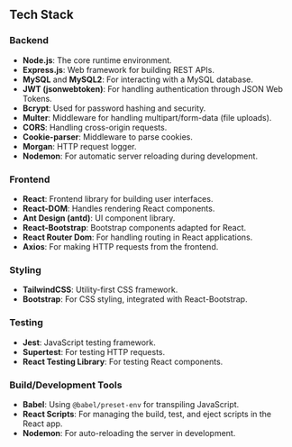 ## Tech Stack

### Backend
- **Node.js**: The core runtime environment.
- **Express.js**: Web framework for building REST APIs.
- **MySQL** and **MySQL2**: For interacting with a MySQL database.
- **JWT (jsonwebtoken)**: For handling authentication through JSON Web Tokens.
- **Bcrypt**: Used for password hashing and security.
- **Multer**: Middleware for handling multipart/form-data (file uploads).
- **CORS**: Handling cross-origin requests.
- **Cookie-parser**: Middleware to parse cookies.
- **Morgan**: HTTP request logger.
- **Nodemon**: For automatic server reloading during development.

### Frontend
- **React**: Frontend library for building user interfaces.
- **React-DOM**: Handles rendering React components.
- **Ant Design (antd)**: UI component library.
- **React-Bootstrap**: Bootstrap components adapted for React.
- **React Router Dom**: For handling routing in React applications.
- **Axios**: For making HTTP requests from the frontend.

### Styling
- **TailwindCSS**: Utility-first CSS framework.
- **Bootstrap**: For CSS styling, integrated with React-Bootstrap.

### Testing
- **Jest**: JavaScript testing framework.
- **Supertest**: For testing HTTP requests.
- **React Testing Library**: For testing React components.

### Build/Development Tools
- **Babel**: Using `@babel/preset-env` for transpiling JavaScript.
- **React Scripts**: For managing the build, test, and eject scripts in the React app.
- **Nodemon**: For auto-reloading the server in development.
